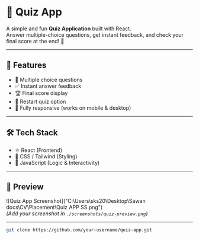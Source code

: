# 📝 Quiz App

A simple and fun **Quiz Application** built with React.  
Answer multiple-choice questions, get instant feedback, and check your final score at the end! 🎉  

---

## 🚀 Features

- 🎯 Multiple choice questions  
- ✅ Instant answer feedback  
- 🏆 Final score display  
- 🔄 Restart quiz option  
- 📱 Fully responsive (works on mobile & desktop)  

---

## 🛠️ Tech Stack

- ⚛️ React (Frontend)  
- 🎨 CSS / Tailwind (Styling)  
- 🔧 JavaScript (Logic & Interactivity)  

---

## 📸 Preview

![Quiz App Screenshot]("C:\Users\sks20\Desktop\Sawan docs\CV\Placement\Quiz APP SS.png")  
*(Add your screenshot in `./screenshots/quiz-preview.png`)*

---

   ```bash
   git clone https://github.com/your-username/quiz-app.git
